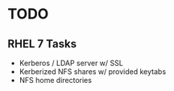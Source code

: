 # TODO

## RHEL 7 Tasks

* Kerberos / LDAP server w/ SSL
* Kerberized NFS shares w/ provided keytabs
* NFS home directories
